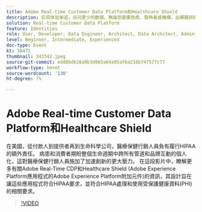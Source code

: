 ```yaml
---
title: Adobe Real-time Customer Data Platform和Healthcare Shield
description: 实现体验承诺，访问更少的数据。無論您是廣告商、發佈者或機構，此網路研討會都能協助解鎖
solution: Real-time Customer Data Platform
feature: Identities
role: User, Developer, Data Engineer, Architect, Data Architect, Admin, Leader
level: Beginner, Intermediate, Experienced
doc-type: Event
kt: 10471
thumbnail: 343342.jpeg
source-git-commit: edd0bdb28a9b3d065a64a95af6a216b747577c77
workflow-type: tm+mt
source-wordcount: '130'
ht-degree: 7%

---
```


# Adobe Real-time Customer Data Platform和Healthcare Shield

在美國，從付款人到提供者再到生命科學公司，醫療保健行銷人員負有履行HIPAA的額外責任。 病患和消費者期盼整個生命週期中跨所有管道和品牌互動的個人化，這對醫療保健行銷人員施加了加速創新的更大壓力。 在這段影片中，瞭解更多有關Adobe Real-Time CDP和Healthcare Shield (Adobe Experience Platform應用程式的Adobe Experience Platform附加元件)的資訊，其設計旨在讓這些應用程式符合HIPAA要求，並符合HIPAA處理和使用受保護健康資料(PHI)的相關要求。

>[!VIDEO](https://video.tv.adobe.com/v/343342/?quality=12&learn=on)
